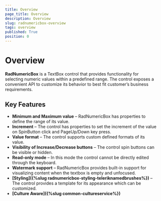 ```yaml
---
title: Overview
page_title: Overview
description: Overview
slug: radnumericbox-overview
tags: overview
published: True
position: 0
---
```


# Overview

**RadNumericBox** is a TextBox control that provides functionality for selecting numeric values within a predefined range. The control exposes a convenient API to customize its behavior to best fit customer’s business requirements.

## Key Features

* **Minimum and Maximum value** – RadNumericBox has properties to define the range of its value.
* **Increment** – The control has properties to set the increment of the value on SpinButton click and PageUp/Down key press.
* **Value format** – The control supports custom defined formats of its value.
* **Visibility of Increase/Decrease buttons** – The control spin buttons can be visible or hidden.
* **Read-only mode** – In this mode the control cannot be directly edited through the keyboard.
* **Watermark support** – RadNumericBox provides built-in support for visualizing content when the textbox is empty and unfocused.
* **[Styling]({%slug radnumericbox-styling-teleriknamedbrushes%})** – The control provides a template for its appearance which can be customized.
* **[Culture Aware]({%slug common-cultureservice%})**
